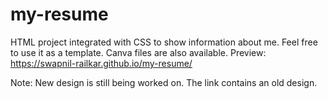 # my-resume
HTML project integrated with CSS to show information about me. Feel free to use it as a template.
Canva files are also available.
Preview: https://swapnil-railkar.github.io/my-resume/

Note: New design is still being worked on. The link contains an old design.
